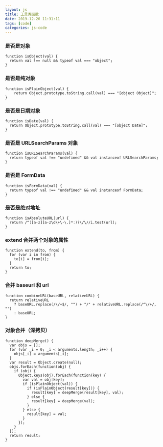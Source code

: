```yaml
---
layout: js
title: 工具类函数
date: 2019-12-20 11:31:11
tags: [code]
categories: js-code
---
```


### 是否是对象

    function isObject(val) {
      return val !== null && typeof val === "object";
    }      

### 是否是纯对象

    function isPlainObject(val) {
        return Object.prototype.toString.call(val) === "[object Object]";
    }    

### 是否是日期对象

    function isDate(val) {
      return Object.prototype.toString.call(val) === "[object Date]";
    }    

### 是否是 URLSearchParams 对象

    function isURLSearchParams(val) {
      return typeof val !== "undefined" && val instanceof URLSearchParams;
    }

### 是否是 FormData

    function isFormData(val) {
      return typeof val !== "undefined" && val instanceof FormData;
    }    

### 是否是绝对地址

    function isAbsoluteURL(url) {
      return /^([a-z][a-z\d\+\-\.]*:)?\/\//i.test(url);
    }    

### extend 合并两个对象的属性

    function extend(to, from) {
      for (var i in from) {
        to[i] = from[i];
      }
      return to;
    }

### 合并 baseurl 和 url

    function combineURL(baseURL, relativeURL) {
      return relativeURL
        ? baseURL.replace(/\/+$/, "") + "/" + relativeURL.replace(/^\/+/, "")
        : baseURL;
    }    

### 对象合并（深拷贝）

    function deepMerge() {
      var objs = [];
      for (var _i = 0; _i < arguments.length; _i++) {
        objs[_i] = arguments[_i];
      }
      var result = Object.create(null);
      objs.forEach(function(obj) {
        if (obj) {
          Object.keys(obj).forEach(function(key) {
            var val = obj[key];
            if (isPlainObject(val)) {
              if (isPlainObject(result[key])) {
                result[key] = deepMerge(result[key], val);
              } else {
                result[key] = deepMerge(val);
              }
            } else {
              result[key] = val;
            }
          });
        }
      });
      return result;
    }

